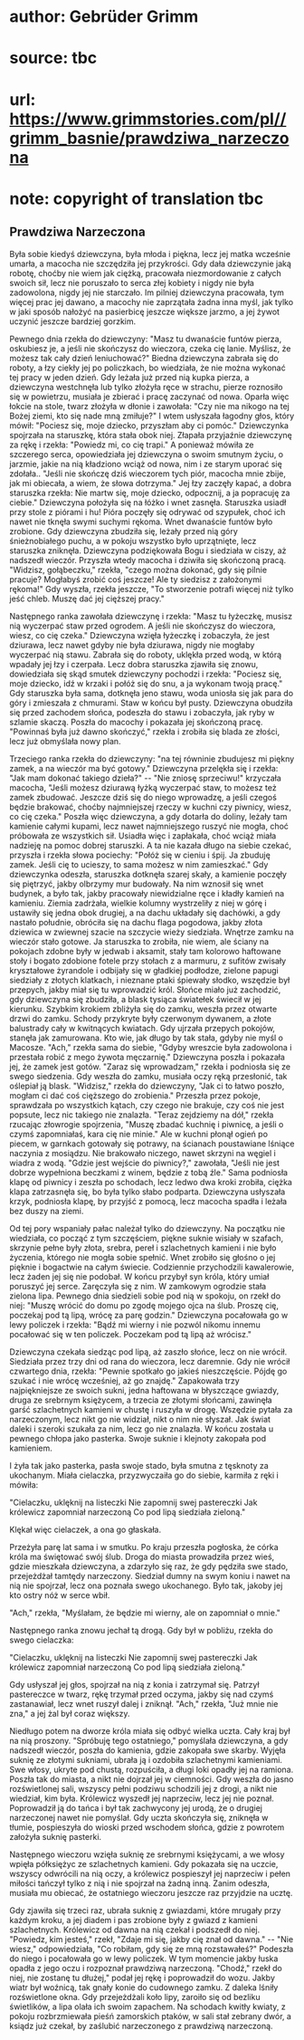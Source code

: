 # author: Gebrüder Grimm
# source: tbc
# url: https://www.grimmstories.com/pl//grimm_basnie/prawdziwa_narzeczona
# note: copyright of translation tbc

## Prawdziwa Narzeczona 

Była sobie kiedyś dziewczyna, była młoda i piękna, lecz jej matka
wcześnie umarła, a macocha nie szczędziła jej przykrości. Gdy dała
dziewczynie jaką robotę, choćby nie wiem jak ciężką, pracowała
niezmordowanie z całych swoich sił, lecz nie poruszało to serca złej
kobiety i nigdy nie była zadowolona, nigdy jej nie starczało. Im pilniej
dziewczyna pracowała, tym więcej prac jej dawano, a macochy nie
zaprzątała żadna inna myśl, jak tylko w jaki sposób nałożyć na
pasierbicę jeszcze większe jarzmo, a jej żywot uczynić jeszcze bardziej
gorzkim.

Pewnego dnia rzekła do dziewczyny: "Masz tu dwanaście funtów pierza,
oskubiesz je, a jeśli nie skończysz do wieczora, czeka cię lanie.
Myślisz, że możesz tak cały dzień leniuchować?" Biedna dziewczyna
zabrała się do roboty, a łzy ciekły jej po policzkach, bo wiedziała, że
nie można wykonać tej pracy w jeden dzień. Gdy leżała już przed nią
kupka pierza, a dziewczyna westchnęła lub tylko złożyła ręce w strachu,
pierze roznosiło się w powietrzu, musiała je zbierać i pracę zaczynać od
nowa. Oparła więc łokcie na stole, twarz złożyła w dłonie i zawołała:
"Czy nie ma nikogo na tej Bożej ziemi, kto się nade mną zmiłuje?" I
wtem usłyszała łagodny głos, który mówił: "Pociesz się, moje dziecko,
przyszłam aby ci pomóc." Dziewczynka spojrzała na staruszkę, która
stała obok niej. Złapała przyjaźnie dziewczynę za rękę i rzekła:
"Powiedz mi, co cię trapi." A ponieważ mówiła ze szczerego serca,
opowiedziała jej dziewczyna o swoim smutnym życiu, o jarzmie, jakie na
nią kładziono wciąż od nowa, nim i ze starym uporać się zdołała..
"Jeśli nie skończę dziś wieczorem tych piór, macocha mnie zbije, jak mi
obiecała, a wiem, że słowa dotrzyma." Jej łzy zaczęły kapać, a dobra
staruszka rzekła: Nie martw się, moje dziecko, odpocznij, a ja popracuję
za ciebie." Dziewczyna położyła się na łóżko i wnet zasnęła. Staruszka
usiadł przy stole z piórami i hu! Pióra poczęły się odrywać od szypułek,
choć ich nawet nie tknęła swymi suchymi rękoma. Wnet dwanaście funtów
było zrobione. Gdy dziewczyna zbudziła się, leżały przed nią góry
śnieżnobiałego puchu, a w pokoju wszystko było uprzątnięte, lecz
staruszka zniknęła. Dziewczyna podziękowała Bogu i siedziała w ciszy, aż
nadszedł wieczór. Przyszła wtedy macocha i dziwiła się skończoną pracą.
"Widzisz, gołąbeczku," rzekła, "czego można dokonać, gdy się pilnie
pracuje? Mogłabyś zrobić coś jeszcze! Ale ty siedzisz z założonymi
rękoma!" Gdy wyszła, rzekła jeszcze, "To stworzenie potrafi więcej niż
tylko jeść chleb. Muszę dać jej cięższej pracy."

Następnego ranka zawołała dziewczynę i rzekła: "Masz tu łyżeczkę,
musisz nią wyczerpać staw przed ogrodem. A jeśli nie skończysz do
wieczora, wiesz, co cię czeka." Dziewczyna wzięła łyżeczkę i zobaczyła,
że jest dziurawa, lecz nawet gdyby nie była dziurawa, nigdy nie mogłaby
wyczerpać nią stawu. Zabrała się do roboty, uklękła przed wodą, w którą
wpadały jej łzy i czerpała. Lecz dobra staruszka zjawiła się znowu,
dowiedziała się skąd smutek dziewczyny pochodzi i rzekła: "Pociesz się,
moje dziecko, idź w krzaki i połóż się do snu, a ja wykonam twoją
pracę." Gdy staruszka była sama, dotknęła jeno stawu, woda uniosła się
jak para do góry i zmieszała z chmurami. Staw w końcu był pusty.
Dziewczyna obudziła się przed zachodem słońca, podeszła do stawu i
zobaczyła, jak ryby w szlamie skaczą. Poszła do macochy i pokazała jej
skończoną pracę. "Powinnaś była już dawno skończyć," rzekła i zrobiła
się blada ze złości, lecz już obmyślała nowy plan.

Trzeciego ranka rzekła do dziewczyny: "na tej równinie zbudujesz mi
piękny zamek, a na wieczór ma być gotowy." Dziewczyna przelękła się i
rzekła: "Jak mam dokonać takiego dzieła?" -- "Nie zniosę sprzeciwu!"
krzyczała macocha, "Jeśli możesz dziurawą łyżką wyczerpać staw, to
możesz też zamek zbudować. Jeszcze dziś się do niego wprowadzę, a jeśli
czegoś będzie brakować, choćby najmniejszej rzeczy w kuchni czy piwnicy,
wiesz, co cię czeka." Poszła więc dziewczyna, a gdy dotarła do doliny,
leżały tam kamienie całymi kupami, lecz nawet najmniejszego ruszyć nie
mogła, choć próbowała ze wszystkich sił. Usiadła więc i zapłakała, choć
wciąż miała nadzieję na pomoc dobrej staruszki. A ta nie kazała długo na
siebie czekać, przyszła i rzekła słowa pociechy: "Połóż się w cieniu i
śpij. Ja zbuduję zamek. Jeśli cię to ucieszy, to sama możesz w nim
zamieszkać." Gdy dziewczynka odeszła, staruszka dotknęła szarej skały,
a kamienie poczęły się piętrzyć, jakby olbrzymy mur budowały. Na nim
wznosił się wnet budynek, a było tak, jakby pracowały niewidzialne ręce
i kładły kamień na kamieniu. Ziemia zadrżała, wielkie kolumny
wystrzeliły z niej w górę i ustawiły się jedna obok drugiej, a na dachu
układały się dachówki, a gdy nastało południe, obróciła się na dachu
flaga pogodowa, jakby złota dziewica w zwiewnej szacie na szczycie wieży
siedziała. Wnętrze zamku na wieczór stało gotowe. Ja staruszka to
zrobiła, nie wiem, ale ściany na pokojach zdobne były w jedwab i
aksamit, stały tam kolorowo haftowane stoły i bogato zdobione fotele
przy stołach z a marmuru, z sufitów zwisały kryształowe żyrandole i
odbijały się w gładkiej podłodze, zielone papugi siedziały z złotych
klatkach, i nieznane ptaki śpiewały słodko, wszędzie był przepych, jakby
miał się tu wprowadzić król. Słońce miało już zachodzić, gdy dziewczyna
się zbudziła, a blask tysiąca światełek świecił w jej kierunku. Szybkim
krokiem zbliżyła się do zamku, weszła przez otwarte drzwi do zamku.
Schody przykryte były czerwonym dywanem, a złote balustrady cały w
kwitnących kwiatach. Gdy ujrzała przepych pokojów, stanęła jak
zamurowana. Kto wie, jak długo by tak stała, gdyby nie myśl o Macosze.
"Ach," rzekła sama do siebie, "Gdyby wreszcie była zadowolona i
przestała robić z mego żywota męczarnię." Dziewczyna poszła i pokazała
jej, że zamek jest gotów. "Zaraz się wprowadzam," rzekła i podniosła
się ze swego siedzenia. Gdy weszła do zamku, musiała oczy ręką
przesłonić, tak oślepiał ją blask. "Widzisz," rzekła do dziewczyny,
"Jak ci to łatwo poszło, mogłam ci dać coś cięższego do zrobienia."
Przeszła przez pokoje, sprawdzała po wszystkich kątach, czy czego nie
brakuje, czy coś nie jest popsute, lecz nic takiego nie znalazła.
"Teraz zejdziemy na dół," rzekła rzucając złowrogie spojrzenia,
"Muszę zbadać kuchnię i piwnicę, a jeśli o czymś zapomniałaś, kara cię
nie minie." Ale w kuchni płonął ogień po piecem, w garnkach gotowały
się potrawy, na ścianach poustawiane lśniące naczynia z mosiądzu. Nie
brakowało niczego, nawet skrzyni na węgiel i wiadra z wodą. "Gdzie jest
wejście do piwnicy?," zawołała, "Jeśli nie jest dobrze wypełniona
beczkami z winem, będzie z tobą źle." Sama podniosła klapę od piwnicy i
zeszła po schodach, lecz ledwo dwa kroki zrobiła, ciężka klapa
zatrzasnęła się, bo była tylko słabo podparta. Dziewczyna usłyszała
krzyk, podniosła klapę, by przyjść z pomocą, lecz macocha spadła i
leżała bez duszy na ziemi.

Od tej pory wspaniały pałac należał tylko do dziewczyny. Na początku nie
wiedziała, co począć z tym szczęściem, piękne suknie wisiały w szafach,
skrzynie pełne były złota, srebra, pereł i szlachetnych kamieni i nie
było życzenia, którego nie mogła sobie spełnić. Wnet zrobiło się głośno
o jej pięknie i bogactwie na całym świecie. Codziennie przychodzili
kawalerowie, lecz żaden jej się nie podobał. W końcu przybył syn króla,
który umiał poruszyć jej serce. Zaręczyła się z nim. W zamkowym ogrodzie
stała zielona lipa. Pewnego dnia siedzieli sobie pod nią w spokoju, on
rzekł do niej: "Muszę wrócić do domu po zgodę mojego ojca na ślub.
Proszę cię, poczekaj pod tą lipą, wrócę za parę godzin." Dziewczyna
pocałowała go w lewy policzek i rzekła: "Bądź mi wierny i nie pozwól
nikomu innemu pocałować się w ten policzek. Poczekam pod tą lipą aż
wrócisz."

Dziewczyna czekała siedząc pod lipą, aż zaszło słońce, lecz on nie
wrócił. Siedziała przez trzy dni od rana do wieczora, lecz daremnie. Gdy
nie wrócił czwartego dnia, rzekła: "Pewnie spotkało go jakieś
nieszczęście. Pójdę go szukać i nie wrócę wcześniej, aż go znajdę."
Zapakowała trzy najpiękniejsze ze swoich sukni, jedna haftowana w
błyszczące gwiazdy, druga ze srebrnym księżycem, a trzecia ze złotymi
słońcami, zawinęła garść szlachetnych kamieni w chustę i ruszyła w
drogę. Wszędzie pytała za narzeczonym, lecz nikt go nie widział, nikt o
nim nie słyszał. Jak świat daleki i szeroki szukała za nim, lecz go nie
znalazła. W końcu została u pewnego chłopa jako pasterka. Swoje suknie i
klejnoty zakopała pod kamieniem.

I żyła tak jako pasterka, pasła swoje stado, była smutna z tęsknoty za
ukochanym. Miała cielaczka, przyzwyczaiła go do siebie, karmiła z ręki i
mówiła:

"Cielaczku, uklęknij na listeczki
Nie zapomnij swej pastereczki
Jak królewicz zapomniał narzeczoną
Co pod lipą siedziała zieloną."

Klękał więc cielaczek, a ona go głaskała.

Przeżyła parę lat sama i w smutku. Po kraju przeszła pogłoska, że córka
króla ma świętować swój ślub. Droga do miasta prowadziła przez wieś,
gdzie mieszkała dziewczyna, a zdarzyło się raz, że gdy pędziła swe
stado, przejeżdżał tamtędy narzeczony. Siedział dumny na swym koniu i
nawet na nią nie spojrzał, lecz ona poznała swego ukochanego. Było tak,
jakoby jej kto ostry nóż w serce wbił.

"Ach," rzekła, "Myślałam, że będzie mi wierny, ale on zapomniał o
mnie."

Następnego ranka znowu jechał tą drogą. Gdy był w pobliżu, rzekła do
swego cielaczka:

"Cielaczku, uklęknij na listeczki
Nie zapomnij swej pastereczki
Jak królewicz zapomniał narzeczoną
Co pod lipą siedziała zieloną."

Gdy usłyszał jej głos, spojrzał na nią z konia i zatrzymał się. Patrzył
pastereczce w twarz, rękę trzymał przed oczyma, jakby się nad czymś
zastanawiał, lecz wnet ruszył dalej i zniknął. "Ach," rzekła, "Już
mnie nie zna," a jej żal był coraz większy.

Niedługo potem na dworze króla miała się odbyć wielka uczta. Cały kraj
był na nią proszony. "Spróbuję tego ostatniego," pomyślała dziewczyna,
a gdy nadszedł wieczór, poszła do kamienia, gdzie zakopała swe skarby.
Wyjęła suknię ze złotymi sukniami, ubrała ją i ozdobiła szlachetnymi
kamieniami. Swe włosy, ukryte pod chustą, rozpuściła, a długi loki
opadły jej na ramiona. Poszła tak do miasta, a nikt nie dojrzał jej w
ciemności. Gdy weszła do jasno rozświetlonej sali, wszyscy pełni podziwu
schodzili jej z drogi, a nikt nie wiedział, kim była. Królewicz wyszedł
jej naprzeciw, lecz jej nie poznał. Poprowadził ją do tańca i był tak
zachwycony jej urodą, że o drugiej narzeczonej nawet nie pomyślał. Gdy
uczta skończyła się, zniknęła w tłumie, pospieszyła do wioski przed
wschodem słońca, gdzie z powrotem założyła suknię pasterki.

Następnego wieczoru wzięła suknię ze srebrnymi księżycami, a we włosy
wpięła półksiężyc ze szlachetnych kamieni. Gdy pokazała się na uczcie,
wszyscy odwrócili na nią oczy, a królewicz pospieszył jej naprzeciw i
pełen miłości tańczył tylko z nią i nie spojrzał na żadną inną. Zanim
odeszła, musiała mu obiecać, że ostatniego wieczoru jeszcze raz
przyjdzie na ucztę.

Gdy zjawiła się trzeci raz, ubrała suknię z gwiazdami, które mrugały
przy każdym kroku, a jej diadem i pas zrobione były z gwiazd z kamieni
szlachetnych. Królewicz od dawna na nią czekał i podszedł do niej.
"Powiedz, kim jesteś," rzekł, "Zdaje mi się, jakby cię znał od
dawna." -- "Nie wiesz," odpowiedziała, "Co robiłam, gdy się ze mną
rozstawałeś?" Podeszła do niego i pocałowała go w lewy policzek. W tym
momencie jakby łuska opadła z jego oczu i rozpoznał prawdziwą
narzeczoną. "Chodź," rzekł do niej, nie zostanę tu dłużej," podał jej
rękę i poprowadził do wozu. Jakby wiatr był woźnicą, tak gnały konie do
cudownego zamku. Z daleka lśniły rozświetlone okna. Gdy przejeżdżali
koło lipy, zaroiło się od bezliku świetlików, a lipa olała ich swoim
zapachem. Na schodach kwitły kwiaty, z pokoju rozbrzmiewała pieśń
zamorskich ptaków, w sali stał zebrany dwór, a ksiądz już czekał, by
zaślubić narzeczonego z prawdziwą narzeczoną.
